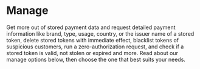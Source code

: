 # Manage

Get more out of stored payment data and request detailed payment information like brand, type, usage, country, or the issuer name of a stored token, delete stored tokens with immediate effect, blacklist tokens of suspicious customers, run a zero-authorization request, and check if a stored token is valid, not stolen or expired and more. Read about our manage options below, then choose the one that best suits your needs.

